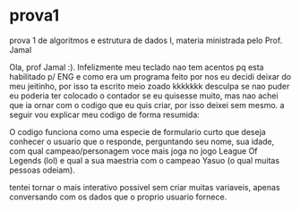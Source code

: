 # prova1
prova 1 de algoritmos e estrutura de dados I, materia ministrada pelo Prof. Jamal

Ola, prof Jamal :). Infelizmente meu teclado nao tem acentos pq esta habilitado p/ ENG e como era um programa 
feito por nos eu decidi deixar do meu jeitinho, por isso ta escrito meio zoado kkkkkkk desculpa se nao puder
eu poderia ter colocado o contador se eu quisesse muito, mas nao achei que ia ornar com o codigo que eu quis
criar, por isso deixei sem mesmo. a seguir vou explicar meu codigo de forma resumida:

O codigo funciona como uma especie de formulario curto que deseja conhecer o usuario que o responde, perguntando
seu nome, sua idade, com qual campeao/personagem voce mais joga no jogo League Of Legends (lol) e qual a sua
maestria com o campeao Yasuo (o qual muitas pessoas odeiam). 

tentei tornar o mais interativo possivel sem criar muitas variaveis, apenas conversando com os dados que o proprio 
usuario fornece. 
